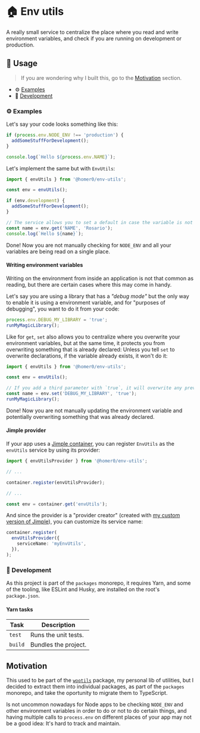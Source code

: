 # 🏠 Env utils

A really small service to centralize the place where you read and write environment variables, and check if you are running on development or production.

## 🍿 Usage

> If you are wondering why I built this, go to the [Motivation](#motivation) section.

- ⚙️ [Examples](#%EF%B8%8F-examples)
- 🤘 [Development](#-development)

### ⚙️ Examples

Let's say your code looks something like this:

```js
if (process.env.NODE_ENV !== 'production') {
  addSomeStuffForDevelopment();
}

console.log(`Hello ${process.env.NAME}`);
```

Let's implement the same but with `EnvUtils`:

```ts
import { envUtils } from '@homer0/env-utils';

const env = envUtils();

if (env.development) {
  addSomeStuffForDevelopment();
}

// The service allows you to set a default in case the variable is not defined.
const name = env.get('NAME', 'Rosario');
console.log(`Hello ${name}`);
```

Done! Now you are not manually checking for `NODE_ENV` and all your variables are being read on a single place.

#### Writing environment variables

Writing on the environment from inside an application is not that common as reading, but there are certain cases where this may come in handy.

Let's say you are using a library that has a _"debug mode"_ but the only way to enable it is using a environment variable, and for "purposes of debugging", you want to do it from your code:

```js
process.env.DEBUG_MY_LIBRARY = 'true';
runMyMagicLibrary();
```

Like for `get`, `set` also allows you to centralize where you overwrite your environment variables, but at the same time, it protects you from overwriting something that is already declared: Unless you tell `set` to overwrite declarations, if the variable already exists, it won't do it:

```ts
import { envUtils } from '@homer0/env-utils';

const env = envUtils();

// If you add a third parameter with `true`, it will overwrite any previous declaration.
const name = env.set('DEBUG_MY_LIBRARY', 'true');
runMyMagicLibrary();
```

Done! Now you are not manually updating the environment variable and potentially overwriting something that was already declared.

#### Jimple provider

If your app uses a [Jimple container](https://npmjs.com/package/jimple), you can register `EnvUtils` as the `envUtils` service by using its provider:

```ts
import { envUtilsProvider } from '@homer0/env-utils';

// ...

container.register(envUtilsProvider);

// ...

const env = container.get('envUtils');
```

And since the provider is a "provider creator" (created with [my custom version of Jimple](https:///npmjs.com/package/@homer0/jimple)), you can customize its service name:

```ts
container.register(
  envUtilsProvider({
    serviceName: 'myEnvUtils',
  }),
);
```

### 🤘 Development

As this project is part of the `packages` monorepo, it requires Yarn, and some of the tooling, like ESLint and Husky, are installed on the root's `package.json`.

#### Yarn tasks

| Task    | Description          |
| ------- | -------------------- |
| `test`  | Runs the unit tests. |
| `build` | Bundles the project. |

## Motivation

This used to be part of the [`wootils`](https://www.npmjs.com/package/wootils) package, my personal lib of utilities, but I decided to extract them into individual packages, as part of the `packages` monorepo, and take the oportunity to migrate them to TypeScript.

Is not uncommon nowadays for Node apps to be checking `NODE_ENV` and other environment variables in order to do or not to do certain things, and having multiple calls to `process.env` on different places of your app may not be a good idea: It's hard to track and maintain.
